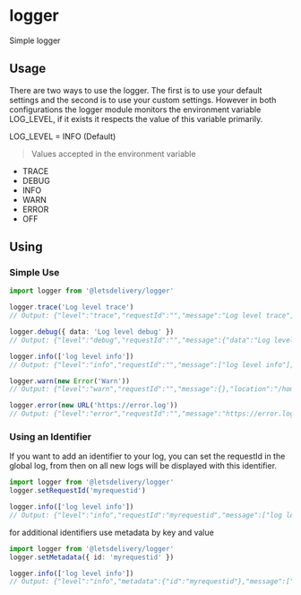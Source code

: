 # logger
Simple logger

## Usage
There are two ways to use the logger. The first is to use your default settings and the second is to use your custom settings. However in both configurations the logger module monitors the environment variable LOG_LEVEL, if it exists it respects the value of this variable primarily.

LOG_LEVEL = INFO (Default)
> Values accepted in the environment variable
* TRACE
* DEBUG
* INFO
* WARN
* ERROR
* OFF

## Using
### Simple Use
```ts
import logger from '@letsdelivery/logger'

logger.trace('Log level trace')
// Output: {"level":"trace","requestId":"","message":"Log level trace","location":"/home/miqueias/git/letsdelivery/logger-letsdelivery/index.ts:5:8"}

logger.debug({ data: 'Log level debug' })
// Output: {"level":"debug","requestId":"","message":{"data":"Log level debug"},"location":"/home/miqueias/git/letsdelivery/logger-letsdelivery/index.ts:6:8"}

logger.info(['log level info'])
// Output: {"level":"info","requestId":"","message":["log level info"],"location":"/home/miqueias/git/letsdelivery/logger-letsdelivery/index.ts:5:8"}

logger.warn(new Error('Warn'))
// Output: {"level":"warn","requestId":"","message":{},"location":"/home/miqueias/git/letsdelivery/logger-letsdelivery/index.ts:6:8"}

logger.error(new URL('https://error.log'))
// Output: {"level":"error","requestId":"","message":"https://error.log/","location":"/home/miqueias/git/letsdelivery/logger-letsdelivery/index.ts:9:8"}
```

### Using an Identifier
If you want to add an identifier to your log, you can set the requestId in the global log, from then on all new logs will be displayed with this identifier.

```ts
import logger from '@letsdelivery/logger'
logger.setRequestId('myrequestid')

logger.info(['log level info'])
// Output: {"level":"info","requestId":"myrequestid","message":["log level infor"],"location":"/home/miqueias/git/letsdelivery/logger-letsdelivery/index.ts:4:8"}
```
for additional identifiers use metadata by key and value
```ts
import logger from '@letsdelivery/logger'
logger.setMetadata({ id: 'myrequestid' })

logger.info(['log level info'])
// Output: {"level":"info","metadata":{"id":"myrequestid"},"message":["log level infor"],"location":"/home/miqueias/git/letsdelivery/logger-letsdelivery/index.ts:4:8"}
```